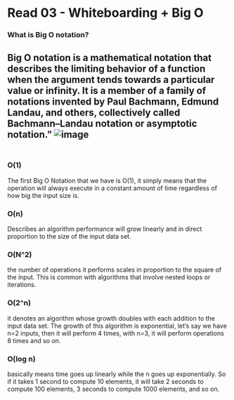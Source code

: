 
# Read 03 - Whiteboarding + Big O

### What is Big O notation?

Big O notation is a mathematical notation that describes the limiting behavior of a function when the argument tends towards a particular value or infinity. It is a member of a family of notations invented by Paul Bachmann, Edmund Landau, and others, collectively called Bachmann–Landau notation or asymptotic notation.”
![image](https://www.freecodecamp.org/news/content/images/2021/06/1_KfZYFUT2OKfjekJlCeYvuQ.jpeg)<br><br>
---
### O(1)
The first Big O Notation that we have is O(1), it simply means that the operation will always execute in a constant amount of time regardless of how big the input size is.

### O(n)
Describes an algorithm performance will grow linearly and in direct proportion to the size of the input data set.

### O(N^2)
the number of operations it performs scales in proportion to the square of the input. This is common with algorithms that involve nested loops or iterations.

### O(2^n) 
it denotes an algorithm whose growth doubles with each addition to the input data set.
The growth of this algorithm is exponential, let’s say we have n=2 inputs, then it will perform 4 times, with n=3, it will perform operations 8 times and so on.

### O(log n)
basically means time goes up linearly while the n goes up exponentially. So if it takes 1 second to compute 10 elements, it will take 2 seconds to compute 100 elements, 3 seconds to compute 1000 elements, and so on.
